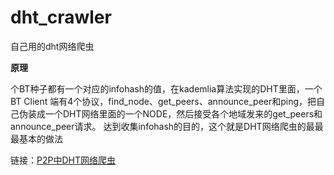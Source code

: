 # dht_crawler

自己用的dht网络爬虫

**原理**

个BT种子都有一个对应的infohash的值，在kademlia算法实现的DHT里面，一个BT Client
端有4个协议，find_node、get_peers、announce_peer和ping，把自己伪装成一个DHT网络里面的一个NODE，然后接受各个地域发来的get_peers和announce_peer请求。
达到收集infohash的目的，这个就是DHT网络爬虫的最最最基本的做法



链接：[P2P中DHT网络爬虫](http://codemacro.com/2013/05/19/crawl-dht/)
